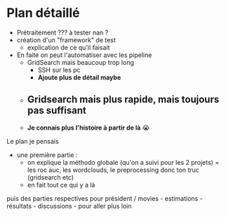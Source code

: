 # Plan détaillé 
- Prétraitement ??? à tester nan ?
- création d'un "framework" de test 
    - explication de ce qu'il faisait
- En faite on peut l'automatiser avec les pipeline
    - GridSearch mais beaucoup trop long 
        - SSH sur les pc 
        - **Ajoute plus de détail maybe**
    - Gridsearch mais plus rapide, mais toujours pas suffisant  
        - 
    - **Je connais plus l'histoire à partir de là** :sob:


Le plan je pensais
- une première partie :
    - on explique la méthodo globale (qu'on a suivi pour les 2 projets) = les roc auc, les wordclouds, le preprocessing donc ton truc (gridsearch etc)
    - en fait tout ce qui y a là

puis des parties respectives pour président / movies
    - estimations
    - résultats
    - discussions
    - pour aller plus loin 